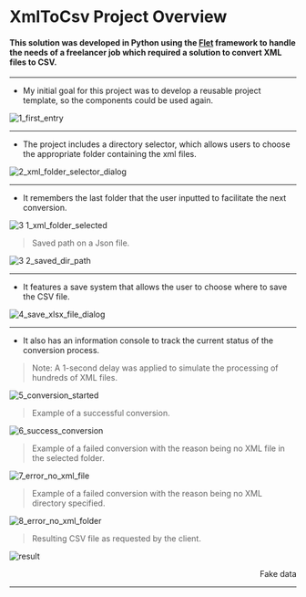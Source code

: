 # XmlToCsv Project Overview


#### This solution was developed in Python using the [Flet](https://flet.dev/) framework to handle <br> the needs of a  freelancer job which required a solution to convert XML files to CSV.

---

- My initial goal for this project was to develop a reusable project template, so the components could be used again.

![1_first_entry](https://github.com/Lucas382/NfXmlToCsv/assets/44009909/8743ae28-cf08-4816-b594-2cd24179ed35)

---
- The project includes a directory selector, which allows users to choose the appropriate folder containing the xml files.
  
![2_xml_folder_selector_dialog](https://github.com/Lucas382/NfXmlToCsv/assets/44009909/618fc19f-8ffa-491f-833e-ae97dfbab939)

---
- It remembers the last folder that the user inputted to facilitate the next conversion.

![3 1_xml_folder_selected](https://github.com/Lucas382/NfXmlToCsv/assets/44009909/9b3004f8-f68c-44df-9741-f53e88b1fa40)

> Saved path on a Json file.

![3 2_saved_dir_path](https://github.com/Lucas382/NfXmlToCsv/assets/44009909/41826f8a-8063-4d91-9b67-67b75cbb1361)

---
-  It features a save system that allows the user to choose where to save the CSV file.

![4_save_xlsx_file_dialog](https://github.com/Lucas382/NfXmlToCsv/assets/44009909/2a461013-be33-421b-ae93-089d35d711fc)

---
- It also has an information console to track the current status of the conversion process.
>Note: A 1-second delay was applied to simulate the processing of hundreds of XML files.

![5_conversion_started](https://github.com/Lucas382/NfXmlToCsv/assets/44009909/a82055eb-894e-4268-9acc-1a7e8a2cb82d)

>Example of a successful conversion.

![6_success_conversion](https://github.com/Lucas382/NfXmlToCsv/assets/44009909/5f6457bc-43ed-4919-96a9-b62119e37d7d)

>Example of a failed conversion with the reason being no XML file in the selected folder.

![7_error_no_xml_file](https://github.com/Lucas382/NfXmlToCsv/assets/44009909/7c180a7d-8f79-4073-97a9-ca391f25e517)

>Example of a failed conversion with the reason being no XML directory specified.

![8_error_no_xml_folder](https://github.com/Lucas382/NfXmlToCsv/assets/44009909/fef8dc6d-7115-4347-87ef-8a56888f66b9)

>Resulting CSV file as requested by the client.

![result](https://github.com/Lucas382/NfXmlToCsv/assets/44009909/fc431539-4f04-458f-a79c-2a65e2c8ceae)
<p align='right'>Fake data</p>

---



